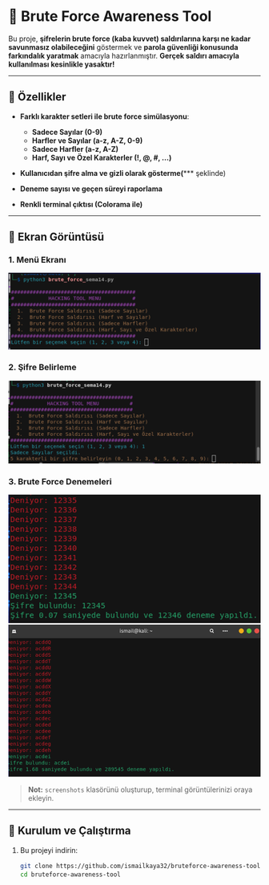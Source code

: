 # 🔐 Brute Force Awareness Tool

Bu proje, **şifrelerin brute force (kaba kuvvet) saldırılarına karşı ne kadar savunmasız olabileceğini** göstermek ve **parola güvenliği konusunda farkındalık yaratmak** amacıyla hazırlanmıştır. **Gerçek saldırı amacıyla kullanılması kesinlikle yasaktır!**

---

## 📌 Özellikler

- **Farklı karakter setleri ile brute force simülasyonu**:
  - **Sadece Sayılar (0-9)**
  - **Harfler ve Sayılar (a-z, A-Z, 0-9)**
  - **Sadece Harfler (a-z, A-Z)**
  - **Harf, Sayı ve Özel Karakterler (!, @, #, ...)**

- **Kullanıcıdan şifre alma ve gizli olarak gösterme(***** şeklinde)
- **Deneme sayısı ve geçen süreyi raporlama**
- **Renkli terminal çıktısı (Colorama ile)**

---

## 📸 Ekran Görüntüsü 

### **1. Menü Ekranı**
![Menu Screen](screenshots/menu.png)

### **2. Şifre Belirleme**
![Password Input](screenshots/password.png)

### **3. Brute Force Denemeleri**
![Brute Force Attempts](screenshots/attempts.png)
![Brute Force Attempts](screenshots/attempts1.png)

> **Not:** `screenshots` klasörünü oluşturup, terminal görüntülerinizi oraya ekleyin.  

---

## 🚀 Kurulum ve Çalıştırma

1. Bu projeyi indirin:
   ```bash
   git clone https://github.com/ismailkaya32/bruteforce-awareness-tool.git
   cd bruteforce-awareness-tool
